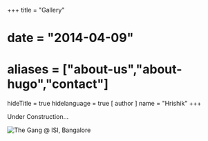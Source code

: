 +++
title = "Gallery"
# date = "2014-04-09"
# aliases = ["about-us","about-hugo","contact"]
hideTitle = true
hidelanguage = true
[ author ]
  name = "Hrishik"
+++

Under Construction...

![The Gang @ ISI, Bangalore](/gallery/Gang@ISI/image3.jpg)
